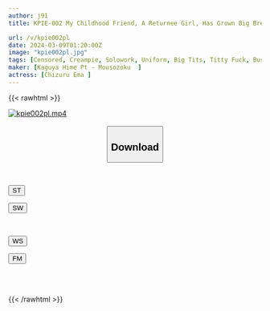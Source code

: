 ```yaml
---
author: j91
title: KPIE-002 My Childhood Friend, A Returnee Girl, Has Grown Big Breasts And Came Back For The First Time In Several Years.She Has A Cum Party All Day Long To Kill Time With Me Who Is A Shut-in! Ema Chizuru

url: /v/kpie002pl
date: 2024-03-09T01:20:00Z
image: "kpie002pl.jpg"
tags: [Censored, Creampie, Solowork, Uniform, Big Tits, Titty Fuck, Busty Fetish	]
maker: [Kaguya Hime Pt - Mousozoku  ]
actress: [Chizuru Ema ]
---
```



{{< rawhtml >}}

<div class="video" data-videoid="qD07D3bAqxIaGk">
    <a href="javascript:;">
        <img src="/v/kpie002pl/kpie002pl.jpg" width="WIDTH" height="HEIGHT" alt="kpie002pl.mp4" loading="lazy">
    </a>
</div>

<script type="text/javascript" src="https://j91.asia/asset/on-demand-st.js"></script>

<br>
  <link rel="stylesheet" href="https://j91.asia/asset/bs5.css">
  
  <center>
  <button class="btn btn-primary" type="button" data-bs-toggle="collapse" data-bs-target=".multi-collapse" aria-expanded="false" aria-controls="multiCollapseExample1 multiCollapseExample2"><h2>Download</h2></button></center>
</p>
<div class="row">
  <div class="col">
    <div class="collapse multi-collapse" id="multiCollapseExample1">
      <div class="card card-body">
	      	      <br>
<div class="buttons">  
<p><a href="https://streamtape.to/v/qD07D3bAqxIaGk" target="_blank"><button class="btn-hover color-3"><i class="fa fa-download"></i> ST</button></a></p>
<p><a href="https://cdnwish.com/t3fy9om0lhtn" target="_blank"><button class="btn-hover color-2"><i class="fa fa-download"></i> SW</button></a></p></div>
    </div>
  </div>
</div>
  <div class="col">
    <div class="collapse multi-collapse" id="multiCollapseExample2">
      <div class="card card-body">
	      <br>
<div class="buttons">
<p><a href="https://wolfstream.tv/gijm9bwcz21m"><button class="btn-hover color-9"><i class="fa fa-download"></i> WS</button></a></p>
<p><a href="https://filemoon.sx/d/p6onfp2covfn"><button class="btn-hover color-8"><i class="fa fa-download"></i> FM</button></a></p></div>
<br><br>
      </div>
    </div>
  </div>
</div>

{{< /rawhtml >}}